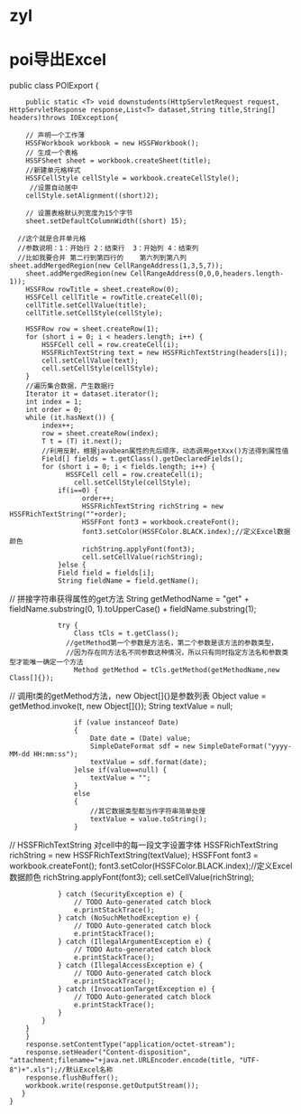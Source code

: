 # zyl
# poi导出Excel
public class POIExport <T> {
	
		public static <T> void downstudents(HttpServletRequest request, HttpServletResponse response,List<T> dataset,String title,String[] headers)throws IOException{
	 	
	    // 声明一个工作薄
	    HSSFWorkbook workbook = new HSSFWorkbook();
	    // 生成一个表格
	    HSSFSheet sheet = workbook.createSheet(title);
	    //新建单元格样式    
	    HSSFCellStyle cellStyle = workbook.createCellStyle();
	     //设置自动居中
	    cellStyle.setAlignment((short)2);
	    
	    // 设置表格默认列宽度为15个字节
	    sheet.setDefaultColumnWidth((short) 15);
	    
	  //这个就是合并单元格
	  //参数说明：1：开始行 2：结束行  3：开始列 4：结束列
	  //比如我要合并 第二行到第四行的    第六列到第八列     sheet.addMergedRegion(new CellRangeAddress(1,3,5,7));
	    sheet.addMergedRegion(new CellRangeAddress(0,0,0,headers.length-1));
	    HSSFRow rowTitle = sheet.createRow(0);
	    HSSFCell cellTitle = rowTitle.createCell(0);
	    cellTitle.setCellValue(title);
	    cellTitle.setCellStyle(cellStyle);
	    
	    HSSFRow row = sheet.createRow(1);
	    for (short i = 0; i < headers.length; i++) {
	        HSSFCell cell = row.createCell(i);
	        HSSFRichTextString text = new HSSFRichTextString(headers[i]);
	        cell.setCellValue(text);
	        cell.setCellStyle(cellStyle);
	    }
	    //遍历集合数据，产生数据行
	    Iterator it = dataset.iterator();
	    int index = 1;
	    int order = 0;
	    while (it.hasNext()) {
	        index++;
	        row = sheet.createRow(index);
	        T t = (T) it.next();
	        //利用反射，根据javabean属性的先后顺序，动态调用getXxx()方法得到属性值
	        Field[] fields = t.getClass().getDeclaredFields();
	        for (short i = 0; i < fields.length; i++) {
	        	  HSSFCell cell = row.createCell(i);
		            cell.setCellStyle(cellStyle);
	        	if(i==0) {
	        		  order++;
	        		  HSSFRichTextString richString = new HSSFRichTextString(""+order);
	                  HSSFFont font3 = workbook.createFont();
	                  font3.setColor(HSSFColor.BLACK.index);//定义Excel数据颜色
	                  richString.applyFont(font3);
	                  cell.setCellValue(richString);
	        	}else {
	            Field field = fields[i];
	            String fieldName = field.getName();
//	            拼接字符串获得属性的get方法
	            String getMethodName = "get"
	                    + fieldName.substring(0, 1).toUpperCase()
	                    + fieldName.substring(1);
	    
	            try {
	                Class tCls = t.getClass();
	              //getMethod第一个参数是方法名，第二个参数是该方法的参数类型，
	              //因为存在同方法名不同参数这种情况，所以只有同时指定方法名和参数类型才能唯一确定一个方法
	                Method getMethod = tCls.getMethod(getMethodName,new Class[]{});
//	                调用t类的getMethod方法，new Object[]{}是参数列表
	                Object value = getMethod.invoke(t, new Object[]{});
	                String textValue = null;

	                if (value instanceof Date)
	                {
	                    Date date = (Date) value;
	                    SimpleDateFormat sdf = new SimpleDateFormat("yyyy-MM-dd HH:mm:ss");
	                    textValue = sdf.format(date);
	                }else if(value==null) {
	                	textValue = "";
	                }
	                else
	                {
	                    //其它数据类型都当作字符串简单处理
	                    textValue = value.toString();
	                }       
//	                HSSFRichTextString 对cell中的每一段文字设置字体
	                        HSSFRichTextString richString = new HSSFRichTextString(textValue);
	                        HSSFFont font3 = workbook.createFont();
	                        font3.setColor(HSSFColor.BLACK.index);//定义Excel数据颜色
	                        richString.applyFont(font3);
	                        cell.setCellValue(richString);
	                 
	            } catch (SecurityException e) {
	                // TODO Auto-generated catch block
	                e.printStackTrace();
	            } catch (NoSuchMethodException e) {
	                // TODO Auto-generated catch block
	                e.printStackTrace();
	            } catch (IllegalArgumentException e) {
	                // TODO Auto-generated catch block
	                e.printStackTrace();
	            } catch (IllegalAccessException e) {
	                // TODO Auto-generated catch block
	                e.printStackTrace();
	            } catch (InvocationTargetException e) {
	                // TODO Auto-generated catch block
	                e.printStackTrace();
	            }
	        }
	    }
	    }
	    response.setContentType("application/octet-stream");
	    response.setHeader("Content-disposition", "attachment;filename="+java.net.URLEncoder.encode(title, "UTF-8")+".xls");//默认Excel名称
	    response.flushBuffer();
	    workbook.write(response.getOutputStream());
	   }
	}
